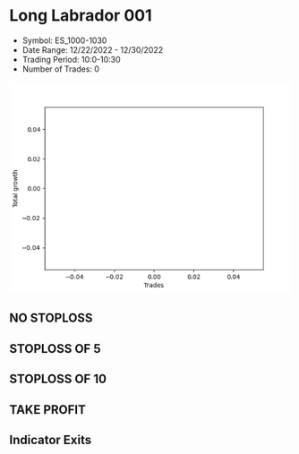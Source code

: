 # Long Labrador 001 
- Symbol: ES_1000-1030
- Date Range: 12/22/2022 - 12/30/2022
- Trading Period: 10:0-10:30
- Number of Trades: 0

![Plot](LongLabrador001ES_1000-1030.png)
## NO STOPLOSS














## STOPLOSS OF 5














## STOPLOSS OF 10














## TAKE PROFIT











## Indicator Exits


